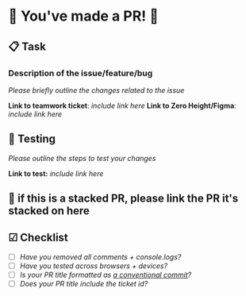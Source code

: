 # 🎉 You've made a PR! 🎉

## 📋 Task

### Description of the issue/feature/bug

_Please briefly outline the changes related to the issue_

**Link to teamwork ticket**: _include link here_
**Link to Zero Height/Figma**: _include link here_

## 🧪 Testing

_Please outline the steps to test your changes_

**Link to test:** _include link here_

## 🥞 if this is a stacked PR, please link the PR it's stacked on here

## ☑ Checklist

- [ ] _Have you removed all comments + console.logs?_
- [ ] _Have you tested across browsers + devices?_
- [ ] _Is your PR title formatted as [a conventional commit](https://www.conventionalcommits.org/en/v1.0.0/#summary)?_
- [ ] _Does your PR title include the ticket id?_
